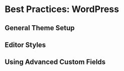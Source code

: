 # Best Practices: WordPress

## General Theme Setup
## Editor Styles
## Using Advanced Custom Fields
